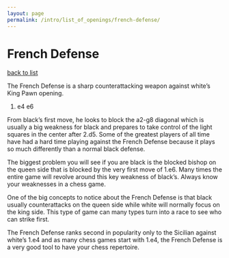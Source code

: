 ```yaml
---
layout: page
permalink: /intro/list_of_openings/french-defense/
---
```


# French Defense

[back to list](../../intro/list_of_openings)



The French Defense is a sharp counterattacking weapon against white’s King Pawn opening.

1. e4 e6

From black’s first move, he looks to block the a2-g8 diagonal which is usually a big weakness for black and prepares to take control of the light squares in the center after 2.d5. Some of the greatest players of all time have had a hard time playing against the French Defense because it plays so much differently than a normal black defense.

The biggest problem you will see if you are black is the blocked bishop on the queen side that is blocked by the very first move of 1.e6. Many times the entire game will revolve around this key weakness of black’s. Always know your weaknesses in a chess game.

One of the big concepts to notice about the French Defense is that black usually counterattacks on the queen side while white will normally focus on the king side. This type of game can many types turn into a race to see who can strike first.

The French Defense ranks second in popularity only to the Sicilian against white’s 1.e4 and as many chess games start with 1.e4, the French Defense is a very good tool to have your chess repertoire.

